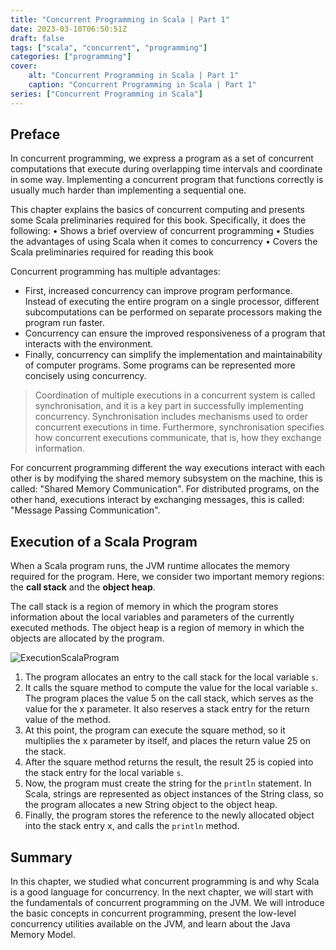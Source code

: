 ```yaml
---
title: "Concurrent Programming in Scala | Part 1"
date: 2023-03-10T06:50:51Z
draft: false
tags: ["scala", "concurrent", "programming"]
categories: ["programming"]
cover:
    alt: "Concurrent Programming in Scala | Part 1"
    caption: "Concurrent Programming in Scala | Part 1"
series: ["Concurrent Programming in Scala"]
---
```


## Preface

In concurrent programming, we express a program as a set of concurrent computations that execute during overlapping time intervals and coordinate in some way. Implementing a concurrent program that functions correctly is usually much harder than implementing a sequential one.

This chapter explains the basics of concurrent computing and presents some Scala preliminaries required for this book. Specifically, it does the following:
• Shows a brief overview of concurrent programming
• Studies the advantages of using Scala when it comes to concurrency
• Covers the Scala preliminaries required for reading this book

Concurrent programming has multiple advantages:

- First, increased concurrency can improve program performance. Instead of executing the entire program on a single processor, different subcomputations can be performed on separate processors making the program run faster.
- Concurrency can ensure the improved responsiveness of a program that interacts with the environment.
- Finally, concurrency can simplify the implementation and maintainability of computer programs. Some programs can be represented more concisely using concurrency.

> Coordination of multiple executions in a concurrent system is called synchronisation, and it is a key part in successfully implementing concurrency. Synchronisation includes mechanisms used to order concurrent executions in time. Furthermore, synchronisation specifies how concurrent executions communicate, that is, how they exchange information.

For concurrent programming different the way executions interact with each other is by modifying the shared memory subsystem on the machine, this is called: "Shared Memory Communication". For distributed programs, on the other hand, executions interact by exchanging messages, this is called: "Message Passing Communication".

## Execution of a Scala Program

When a Scala program runs, the JVM runtime allocates the memory required for the program. Here, we consider two important memory regions: the **call stack** and the **object heap**.

The call stack is a region of memory in which the program stores information about the local variables and parameters of the currently executed methods. The object heap is a region of memory in which the objects are allocated by the program.

![ExecutionScalaProgram](/images/ExecutionScalaProgram.png)

1. The program allocates an entry to the call stack for the local variable `s`.
2. It calls the square method to compute the value for the local variable `s`. The program places the value 5 on the call stack, which serves as the value for the x parameter. It also reserves a stack entry for the return value of the method.
3. At this point, the program can execute the square method, so it multiplies the x parameter by itself, and places the return value 25 on the stack.
4. After the square method returns the result, the result 25 is copied into the stack entry for the local variable `s`.
5. Now, the program must create the string for the `println` statement. In Scala, strings are represented as object instances of the String class, so the program allocates a new String object to the object heap.
6. Finally, the program stores the reference to the newly allocated object into the stack entry x, and calls the `println` method.

## Summary

In this chapter, we studied what concurrent programming is and why Scala is a good language for concurrency. In the next chapter, we will start with the fundamentals of concurrent programming on the JVM. We will introduce the basic concepts in concurrent programming, present the low-level concurrency utilities available on the JVM, and learn about
the Java Memory Model.
